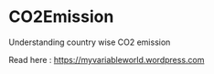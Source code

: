 # CO2Emission
Understanding country wise CO2 emission

Read here : https://myvariableworld.wordpress.com